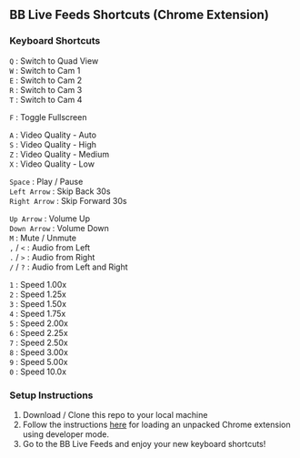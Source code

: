 ## BB Live Feeds Shortcuts (Chrome Extension)

### Keyboard Shortcuts

`Q` : Switch to Quad View  
`W` : Switch to Cam 1  
`E` : Switch to Cam 2  
`R` : Switch to Cam 3  
`T` : Switch to Cam 4

`F` : Toggle Fullscreen

`A` : Video Quality - Auto  
`S` : Video Quality - High  
`Z` : Video Quality - Medium  
`X` : Video Quality - Low

`Space` : Play / Pause  
`Left Arrow` : Skip Back 30s  
`Right Arrow` : Skip Forward 30s

`Up Arrow` : Volume Up  
`Down Arrow` : Volume Down  
`M` : Mute / Unmute  
`,` / `<` : Audio from Left  
`.` / `>` : Audio from Right  
`/` / `?` : Audio from Left and Right

`1` : Speed 1.00x  
`2` : Speed 1.25x  
`3` : Speed 1.50x  
`4` : Speed 1.75x  
`5` : Speed 2.00x  
`6` : Speed 2.25x  
`7` : Speed 2.50x  
`8` : Speed 3.00x  
`9` : Speed 5.00x  
`0` : Speed 10.0x

### Setup Instructions

1. Download / Clone this repo to your local machine
2. Follow the instructions [here](https://developer.chrome.com/extensions/getstarted) for loading an unpacked Chrome extension using developer mode.
3. Go to the BB Live Feeds and enjoy your new keyboard shortcuts!

